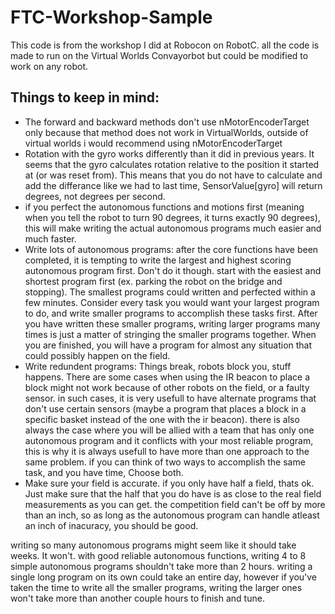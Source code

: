 FTC-Workshop-Sample
===================
This code is from the workshop I did at Robocon on RobotC. 
all the code is made to run on the Virtual Worlds Convayorbot but could be modified to work on any robot.

Things to keep in mind: 
----
* The forward and backward methods don't use nMotorEncoderTarget only because that method does not work in VirtualWorlds, outside of virtual worlds i would recommend using nMotorEncoderTarget
* Rotation with the gyro works differently than it did in previous years. It seems that the gyro calculates rotation relative to the position it started at (or was reset from). This means that you do not have to calculate and add the differance like we had to last time, SensorValue[gyro] will return degrees, not degrees per second.
* if you perfect the autonomous functions and motions first (meaning when you tell the robot to turn 90 degrees, it turns exactly 90 degrees), this will make writing the actual autonomous programs much easier and much faster.
* Write lots of autonomous programs: after the core functions have been completed, it is tempting to write the largest and highest scoring autonomous program first. Don't do it though. start with the easiest and shortest program first (ex. parking the robot on the bridge and stopping). The smallest programs could written and perfected within a few minutes. Consider every task you would want your largest program to do, and write smaller programs to accomplish these tasks first. After you have written these smaller programs, writing larger programs many times is just a matter of stringing the smaller programs together. When you are finished, you will have a program for almost any situation that could possibly happen on the field.
* Write redundent programs: Things break, robots block you, stuff happens. There are some cases when using the IR beacon to place a block might not work because of other robots on the field, or a faulty sensor. in such cases, it is very usefull to have alternate programs that don't use certain sensors (maybe a program that places a block in a specific basket instead of the one with the ir beacon). there is also always the case where you will be allied with a team that has only one autonomous program and it conflicts with your most reliable program, this is why it is always usefull to have more than one approach to the same problem. if you can think of two ways to accomplish the same task, and you have time, Choose both.
* Make sure your field is accurate. if you only have half a field, thats ok. Just make sure that the half that you do have is as close to the real field measurements as you can get. the competition field can't be off by more than an inch, so as long as the autonomous program can handle atleast an inch of inacuracy, you should be good.

writing so many autonomous programs might seem like it should take weeks. It won't. with good reliable autonomous functions, writing 4 to 8 simple autonomous programs shouldn't take more than 2 hours. writing a single long program on its own could take an entire day, however if you've taken the time to write all the smaller programs, writing the larger ones won't take more than another couple hours to finish and tune.

